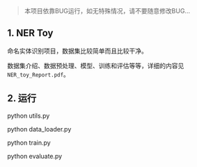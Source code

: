 > 本项目依靠BUG运行，如无特殊情况，请不要随意修改BUG...

## 1. NER Toy

命名实体识别项目，数据集比较简单而且比较干净。

数据集介绍、数据预处理、模型、训练和评估等等，详细的内容见`NER_toy_Report.pdf`。



## 2. 运行

python utils.py

python data_loader.py

python train.py

python evaluate.py

